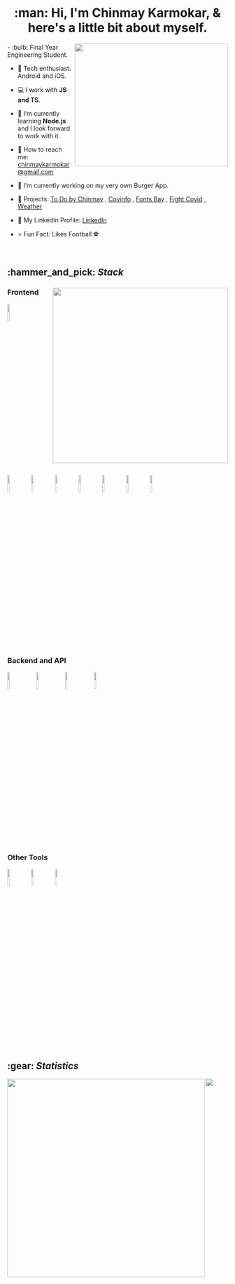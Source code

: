 <h1 align="center">:man: Hi, I'm Chinmay Karmokar, & here's a little bit about myself.</h1>

<div>
  <img align="right" width="350" height="280" src="https://media1.tenor.com/images/9fb771fb621c29b0a2eae945b5ceeeb3/tenor.gif?itemid=19019116">
  - :bulb: Final Year Engineering Student.

- :iphone: Tech enthusiast. Android and iOS.

- :computer: I work with <b>JS and TS</b>.

- 🌱 I’m currently learning <b>Node.js</b> and I look forward to work with it.

- :email: How to reach me: chinmaykarmokar@gmail.com

- 🔭 I’m currently working on my very own Burger App.

- :pencil: Projects: <a href="https://todobychinmay.herokuapp.com/">To Do by Chinmay</a> , <a href="https://covinfoin.herokuapp.com/">Covinfo</a> , <a href="https://chinmaykarmokar.github.io/fonts">Fonts Bay</a> , <a href="https://fightwithcovid.github.io/">Fight Covid</a> , <a href="https://chinmaykarmokar.github.io/weatherapp/">Weather</a>

- :file_folder: My LinkedIn Profile: <a href="https://www.linkedin.com/in/chinmay-karmokar-b0042b174">LinkedIn</a>

- :star: Fun Fact: Likes Football :soccer:
</div>

<br/>

<h2>:hammer_and_pick: <i>Stack</i></h2>

<div>
  <img align="right" width="400" src="https://cdn.dribbble.com/users/644659/screenshots/1920053/dri2.gif">
  <h3>Frontend</h3>
    <img src="https://cdn.jsdelivr.net/gh/devicons/devicon/icons/react/react-original.svg" height="10%" width="10%"/>
    <img src="https://cdn.jsdelivr.net/gh/devicons/devicon/icons/nextjs/nextjs-original-wordmark.svg" height="10%" width="10%"/>
    <img src="https://cdn.jsdelivr.net/gh/devicons/devicon/icons/javascript/javascript-original.svg" height="10%" width="10%"/>
    <img src="https://cdn.jsdelivr.net/gh/devicons/devicon/icons/typescript/typescript-original.svg" height="10%" width="10%"/>
    <img src="https://cdn.jsdelivr.net/gh/devicons/devicon/icons/html5/html5-original.svg" height="10%" width="10%"/>
    <img src="https://cdn.jsdelivr.net/gh/devicons/devicon/icons/css3/css3-original.svg" height="10%" width="10%"/>
    <img src="https://cdn.jsdelivr.net/gh/devicons/devicon/icons/bootstrap/bootstrap-original.svg" height="10%" width="10%"/>
    <img src="https://cdn.jsdelivr.net/gh/devicons/devicon/icons/handlebars/handlebars-original-wordmark.svg" height="10%" width="10%"/>
    <br/>
  <h3>Backend and API</h3>
    <img src="https://cdn.jsdelivr.net/gh/devicons/devicon/icons/nodejs/nodejs-original-wordmark.svg" height="10%" width="10%"/> &nbsp;&nbsp;
    <img src="https://cdn.jsdelivr.net/gh/devicons/devicon/icons/express/express-original.svg" height="10%" width="10%"/> &nbsp;&nbsp;
    <img src="https://cdn.jsdelivr.net/gh/devicons/devicon/icons/postgresql/postgresql-original.svg" height="10%" width="10%"/> &nbsp;&nbsp;
    <img src="https://cdn.jsdelivr.net/gh/devicons/devicon/icons/mysql/mysql-original.svg" height="10%" width="10%"/> &nbsp;&nbsp;
    <br/>
  <h3>Other Tools</h3>
    <img src="https://cdn.jsdelivr.net/gh/devicons/devicon/icons/git/git-original-wordmark.svg" height="10%" width="10%"/>
    <img src="https://cdn.jsdelivr.net/gh/devicons/devicon/icons/github/github-original.svg" height="10%" width="10%"/>
    <img src="https://cdn.jsdelivr.net/gh/devicons/devicon/icons/heroku/heroku-original.svg" height="10%" width="10%"/>
</div>

<br/>

<h2>:gear: <i>Statistics</i></h2>

<div>
  <img width="452" align="left" src="https://github-readme-stats.vercel.app/api?username=chinmaykarmokar&show_icons=truecount_private=true&include_all_commits=true&hide=issues,contribs">
  <img align="center" src="https://github-readme-stats.vercel.app/api/top-langs/?username=chinmaykarmokar&layout=compact&hide=issues,contribs">
</div>
